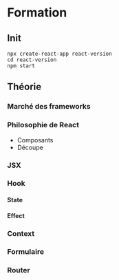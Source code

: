 # Formation

## Init

```
npx create-react-app react-version
cd react-version
npm start
```

## Théorie

### Marché des frameworks
### Philosophie de React
- Composants
- Découpe

### JSX

### Hook

#### State

#### Effect

### Context

### Formulaire

### Router